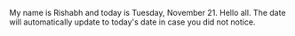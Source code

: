 My name is Rishabh and today is Tuesday, November 21. Hello all. The date will automatically update to today's date in case you did not notice.
